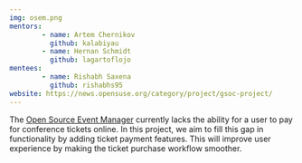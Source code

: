 ```yaml
---
img: osem.png
mentors:
        - name: Artem Chernikov
          github: kalabiyau
        - name: Hernan Schmidt
          github: lagartoflojo
mentees:
        - name: Rishabh Saxena
          github: rishabhs95
website: https://news.opensuse.org/category/project/gsoc-project/
---
```

The [Open Source Event Manager](http://osem.io/) currently lacks the ability for
a user to pay for conference tickets online. In this project, we aim to fill
this gap in functionality by adding ticket payment features. This will improve
user experience by making the ticket purchase workflow smoother.
